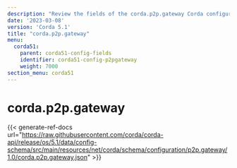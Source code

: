```yaml
---
description: "Review the fields of the corda.p2p.gateway Corda configuration section."
date: '2023-03-08'
version: 'Corda 5.1'
title: "corda.p2p.gateway"
menu:
  corda51:
    parent: corda51-config-fields
    identifier: corda51-config-p2pgateway
    weight: 7000
section_menu: corda51
---
```

# corda.p2p.gateway

{{< generate-ref-docs url="https://raw.githubusercontent.com/corda/corda-api/release/os/5.1/data/config-schema/src/main/resources/net/corda/schema/configuration/p2p.gateway/1.0/corda.p2p.gateway.json" >}}
